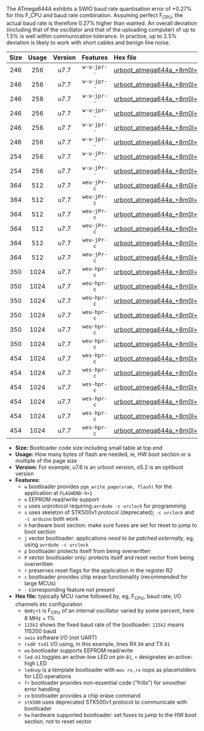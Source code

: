 The ATmega644A exhibits a SWIO baud rate quantisation error of +0.27% for this F_CPU and baud rate combination. Assuming perfect F<sub>CPU</sub>, the actual baud rate is therefore 0.27% higher than wanted. An overall deviation (including that of the oscillator and that of the uploading computer) of up to 1.5% is well within communication tolerance. In practice, up to 2.5% deviation is likely to work with short cables and benign line noise.

|Size|Usage|Version|Features|Hex file|
|:-:|:-:|:-:|:-:|:--|
|246|256|u7.7|`w-u-jpr--`|[urboot_atmega644a_+8m0l+3_++76k8_swio_rxd0_txd1_led+b0.hex](https://raw.githubusercontent.com/stefanrueger/urboot.hex/main/mcus/atmega644a/internal_oscillator/fcpu_+8m0l+3/br_++76k8/urboot_atmega644a_+8m0l+3_++76k8_swio_rxd0_txd1_led+b0.hex)|
|246|256|u7.7|`w-u-jpr--`|[urboot_atmega644a_+8m0l+3_++76k8_swio_rxd0_txd1_led+b7.hex](https://raw.githubusercontent.com/stefanrueger/urboot.hex/main/mcus/atmega644a/internal_oscillator/fcpu_+8m0l+3/br_++76k8/urboot_atmega644a_+8m0l+3_++76k8_swio_rxd0_txd1_led+b7.hex)|
|246|256|u7.7|`w-u-jpr--`|[urboot_atmega644a_+8m0l+3_++76k8_swio_rxd0_txd1_lednop.hex](https://raw.githubusercontent.com/stefanrueger/urboot.hex/main/mcus/atmega644a/internal_oscillator/fcpu_+8m0l+3/br_++76k8/urboot_atmega644a_+8m0l+3_++76k8_swio_rxd0_txd1_lednop.hex)|
|246|256|u7.7|`w-u-jpr--`|[urboot_atmega644a_+8m0l+3_++76k8_swio_rxd2_txd3_led+b0.hex](https://raw.githubusercontent.com/stefanrueger/urboot.hex/main/mcus/atmega644a/internal_oscillator/fcpu_+8m0l+3/br_++76k8/urboot_atmega644a_+8m0l+3_++76k8_swio_rxd2_txd3_led+b0.hex)|
|246|256|u7.7|`w-u-jpr--`|[urboot_atmega644a_+8m0l+3_++76k8_swio_rxd2_txd3_led+b7.hex](https://raw.githubusercontent.com/stefanrueger/urboot.hex/main/mcus/atmega644a/internal_oscillator/fcpu_+8m0l+3/br_++76k8/urboot_atmega644a_+8m0l+3_++76k8_swio_rxd2_txd3_led+b7.hex)|
|246|256|u7.7|`w-u-jpr--`|[urboot_atmega644a_+8m0l+3_++76k8_swio_rxd2_txd3_lednop.hex](https://raw.githubusercontent.com/stefanrueger/urboot.hex/main/mcus/atmega644a/internal_oscillator/fcpu_+8m0l+3/br_++76k8/urboot_atmega644a_+8m0l+3_++76k8_swio_rxd2_txd3_lednop.hex)|
|254|256|u7.7|`w-u-jPr--`|[urboot_atmega644a_+8m0l+3_++76k8_swio_rxd0_txd1.hex](https://raw.githubusercontent.com/stefanrueger/urboot.hex/main/mcus/atmega644a/internal_oscillator/fcpu_+8m0l+3/br_++76k8/urboot_atmega644a_+8m0l+3_++76k8_swio_rxd0_txd1.hex)|
|254|256|u7.7|`w-u-jPr--`|[urboot_atmega644a_+8m0l+3_++76k8_swio_rxd2_txd3.hex](https://raw.githubusercontent.com/stefanrueger/urboot.hex/main/mcus/atmega644a/internal_oscillator/fcpu_+8m0l+3/br_++76k8/urboot_atmega644a_+8m0l+3_++76k8_swio_rxd2_txd3.hex)|
|364|512|u7.7|`weu-jPr-c`|[urboot_atmega644a_+8m0l+3_++76k8_swio_rxd0_txd1_ee_led+b0_fr_ce.hex](https://raw.githubusercontent.com/stefanrueger/urboot.hex/main/mcus/atmega644a/internal_oscillator/fcpu_+8m0l+3/br_++76k8/urboot_atmega644a_+8m0l+3_++76k8_swio_rxd0_txd1_ee_led+b0_fr_ce.hex)|
|364|512|u7.7|`weu-jPr-c`|[urboot_atmega644a_+8m0l+3_++76k8_swio_rxd0_txd1_ee_led+b7_fr_ce.hex](https://raw.githubusercontent.com/stefanrueger/urboot.hex/main/mcus/atmega644a/internal_oscillator/fcpu_+8m0l+3/br_++76k8/urboot_atmega644a_+8m0l+3_++76k8_swio_rxd0_txd1_ee_led+b7_fr_ce.hex)|
|364|512|u7.7|`weu-jPr-c`|[urboot_atmega644a_+8m0l+3_++76k8_swio_rxd0_txd1_ee_lednop_fr_ce.hex](https://raw.githubusercontent.com/stefanrueger/urboot.hex/main/mcus/atmega644a/internal_oscillator/fcpu_+8m0l+3/br_++76k8/urboot_atmega644a_+8m0l+3_++76k8_swio_rxd0_txd1_ee_lednop_fr_ce.hex)|
|364|512|u7.7|`weu-jPr-c`|[urboot_atmega644a_+8m0l+3_++76k8_swio_rxd2_txd3_ee_led+b0_fr_ce.hex](https://raw.githubusercontent.com/stefanrueger/urboot.hex/main/mcus/atmega644a/internal_oscillator/fcpu_+8m0l+3/br_++76k8/urboot_atmega644a_+8m0l+3_++76k8_swio_rxd2_txd3_ee_led+b0_fr_ce.hex)|
|364|512|u7.7|`weu-jPr-c`|[urboot_atmega644a_+8m0l+3_++76k8_swio_rxd2_txd3_ee_led+b7_fr_ce.hex](https://raw.githubusercontent.com/stefanrueger/urboot.hex/main/mcus/atmega644a/internal_oscillator/fcpu_+8m0l+3/br_++76k8/urboot_atmega644a_+8m0l+3_++76k8_swio_rxd2_txd3_ee_led+b7_fr_ce.hex)|
|364|512|u7.7|`weu-jPr-c`|[urboot_atmega644a_+8m0l+3_++76k8_swio_rxd2_txd3_ee_lednop_fr_ce.hex](https://raw.githubusercontent.com/stefanrueger/urboot.hex/main/mcus/atmega644a/internal_oscillator/fcpu_+8m0l+3/br_++76k8/urboot_atmega644a_+8m0l+3_++76k8_swio_rxd2_txd3_ee_lednop_fr_ce.hex)|
|350|1024|u7.7|`weu-hpr-c`|[urboot_atmega644a_+8m0l+3_++76k8_swio_rxd0_txd1_ee_led+b0_fr_ce_hw.hex](https://raw.githubusercontent.com/stefanrueger/urboot.hex/main/mcus/atmega644a/internal_oscillator/fcpu_+8m0l+3/br_++76k8/urboot_atmega644a_+8m0l+3_++76k8_swio_rxd0_txd1_ee_led+b0_fr_ce_hw.hex)|
|350|1024|u7.7|`weu-hpr-c`|[urboot_atmega644a_+8m0l+3_++76k8_swio_rxd0_txd1_ee_led+b7_fr_ce_hw.hex](https://raw.githubusercontent.com/stefanrueger/urboot.hex/main/mcus/atmega644a/internal_oscillator/fcpu_+8m0l+3/br_++76k8/urboot_atmega644a_+8m0l+3_++76k8_swio_rxd0_txd1_ee_led+b7_fr_ce_hw.hex)|
|350|1024|u7.7|`weu-hpr-c`|[urboot_atmega644a_+8m0l+3_++76k8_swio_rxd0_txd1_ee_lednop_fr_ce_hw.hex](https://raw.githubusercontent.com/stefanrueger/urboot.hex/main/mcus/atmega644a/internal_oscillator/fcpu_+8m0l+3/br_++76k8/urboot_atmega644a_+8m0l+3_++76k8_swio_rxd0_txd1_ee_lednop_fr_ce_hw.hex)|
|350|1024|u7.7|`weu-hpr-c`|[urboot_atmega644a_+8m0l+3_++76k8_swio_rxd2_txd3_ee_led+b0_fr_ce_hw.hex](https://raw.githubusercontent.com/stefanrueger/urboot.hex/main/mcus/atmega644a/internal_oscillator/fcpu_+8m0l+3/br_++76k8/urboot_atmega644a_+8m0l+3_++76k8_swio_rxd2_txd3_ee_led+b0_fr_ce_hw.hex)|
|350|1024|u7.7|`weu-hpr-c`|[urboot_atmega644a_+8m0l+3_++76k8_swio_rxd2_txd3_ee_led+b7_fr_ce_hw.hex](https://raw.githubusercontent.com/stefanrueger/urboot.hex/main/mcus/atmega644a/internal_oscillator/fcpu_+8m0l+3/br_++76k8/urboot_atmega644a_+8m0l+3_++76k8_swio_rxd2_txd3_ee_led+b7_fr_ce_hw.hex)|
|350|1024|u7.7|`weu-hpr-c`|[urboot_atmega644a_+8m0l+3_++76k8_swio_rxd2_txd3_ee_lednop_fr_ce_hw.hex](https://raw.githubusercontent.com/stefanrueger/urboot.hex/main/mcus/atmega644a/internal_oscillator/fcpu_+8m0l+3/br_++76k8/urboot_atmega644a_+8m0l+3_++76k8_swio_rxd2_txd3_ee_lednop_fr_ce_hw.hex)|
|454|1024|u7.7|`wes-hpr-c`|[urboot_atmega644a_+8m0l+3_++76k8_swio_rxd0_txd1_ee_led+b0_fr_ce_stk500_hw.hex](https://raw.githubusercontent.com/stefanrueger/urboot.hex/main/mcus/atmega644a/internal_oscillator/fcpu_+8m0l+3/br_++76k8/urboot_atmega644a_+8m0l+3_++76k8_swio_rxd0_txd1_ee_led+b0_fr_ce_stk500_hw.hex)|
|454|1024|u7.7|`wes-hpr-c`|[urboot_atmega644a_+8m0l+3_++76k8_swio_rxd0_txd1_ee_led+b7_fr_ce_stk500_hw.hex](https://raw.githubusercontent.com/stefanrueger/urboot.hex/main/mcus/atmega644a/internal_oscillator/fcpu_+8m0l+3/br_++76k8/urboot_atmega644a_+8m0l+3_++76k8_swio_rxd0_txd1_ee_led+b7_fr_ce_stk500_hw.hex)|
|454|1024|u7.7|`wes-hpr-c`|[urboot_atmega644a_+8m0l+3_++76k8_swio_rxd0_txd1_ee_lednop_fr_ce_stk500_hw.hex](https://raw.githubusercontent.com/stefanrueger/urboot.hex/main/mcus/atmega644a/internal_oscillator/fcpu_+8m0l+3/br_++76k8/urboot_atmega644a_+8m0l+3_++76k8_swio_rxd0_txd1_ee_lednop_fr_ce_stk500_hw.hex)|
|454|1024|u7.7|`wes-hpr-c`|[urboot_atmega644a_+8m0l+3_++76k8_swio_rxd2_txd3_ee_led+b0_fr_ce_stk500_hw.hex](https://raw.githubusercontent.com/stefanrueger/urboot.hex/main/mcus/atmega644a/internal_oscillator/fcpu_+8m0l+3/br_++76k8/urboot_atmega644a_+8m0l+3_++76k8_swio_rxd2_txd3_ee_led+b0_fr_ce_stk500_hw.hex)|
|454|1024|u7.7|`wes-hpr-c`|[urboot_atmega644a_+8m0l+3_++76k8_swio_rxd2_txd3_ee_led+b7_fr_ce_stk500_hw.hex](https://raw.githubusercontent.com/stefanrueger/urboot.hex/main/mcus/atmega644a/internal_oscillator/fcpu_+8m0l+3/br_++76k8/urboot_atmega644a_+8m0l+3_++76k8_swio_rxd2_txd3_ee_led+b7_fr_ce_stk500_hw.hex)|
|454|1024|u7.7|`wes-hpr-c`|[urboot_atmega644a_+8m0l+3_++76k8_swio_rxd2_txd3_ee_lednop_fr_ce_stk500_hw.hex](https://raw.githubusercontent.com/stefanrueger/urboot.hex/main/mcus/atmega644a/internal_oscillator/fcpu_+8m0l+3/br_++76k8/urboot_atmega644a_+8m0l+3_++76k8_swio_rxd2_txd3_ee_lednop_fr_ce_stk500_hw.hex)|

- **Size:** Bootloader code size including small table at top end
- **Usage:** How many bytes of flash are needed, ie, HW boot section or a multiple of the page size
- **Version:** For example, u7.6 is an urboot version, o5.2 is an optiboot version
- **Features:**
  + `w` bootloader provides `pgm_write_page(sram, flash)` for the application at `FLASHEND-4+1`
  + `e` EEPROM read/write support
  + `u` uses urprotocol requiring `avrdude -c urclock` for programming
  + `s` uses skeleton of STK500v1 protocol (deprecated); `-c urclock` and `-c arduino` both work
  + `h` hardware boot section: make sure fuses are set for reset to jump to boot section
  + `j` vector bootloader: applications *need to be patched externally*, eg, using `avrdude -c urclock`
  + `p` bootloader protects itself from being overwritten
  + `P` vector bootloader only: protects itself and reset vector from being overwritten
  + `r` preserves reset flags for the application in the register R2
  + `c` bootloader provides chip erase functionality (recommended for large MCUs)
  + `-` corresponding feature not present
- **Hex file:** typically MCU name followed by, eg, F<sub>CPU</sub>, baud rate, I/O channels etc configuration
  + `8m0j+1` is F<sub>CPU</sub> of an internal oscillator varied by some percent, here 8 MHz + 1%
  + `115k2` shows the fixed baud rate of the bootloader: `115k2` means 115200 baud
  + `swio` software I/O (not UART)
  + `rxd0 txd1` I/O using, in this example, lines RX `D0` and TX `D1`
  + `ee` bootloader supports EEPROM read/write
  + `led-b1` toggles an active-low LED on pin `B1`, `+` designates an active-high LED
  + `lednop` is a template bootloader with `mov rx,rx` nops as placeholders for LED operations
  + `fr` bootloader provides non-essential code ("frills") for smoother error handling
  + `ce` bootloader provides a chip erase command
  + `stk500` uses deprecated STK500v1 protocol to communicate with bootloader
  + `hw` hardware supported bootloader: set fuses to jump to the HW boot section, not to reset vector
